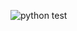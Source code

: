 

![python test](https://github.com/actions/flask-github-actions/workflows/Python%20application/badge.svg)